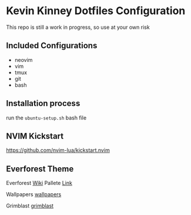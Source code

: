# Kevin Kinney Dotfiles Configuration

This repo is still a work in progress, so use at your own risk

## Included Configurations

- neovim
- vim
- tmux
- git
- bash

## Installation process

run the `ubuntu-setup.sh` bash file

## NVIM Kickstart

https://github.com/nvim-lua/kickstart.nvim

## Everforest Theme

Everforest [Wiki](https://github.com/sainnhe/everforest/wiki)
Pallete [Link](https://github.com/sainnhe/everforest/blob/master/palette.md)

Wallpapers [wallpapers](https://gitlab.com/dwt1/wallpapers)

Grimblast [grimblast](https://github.com/hyprwm/contrib)

